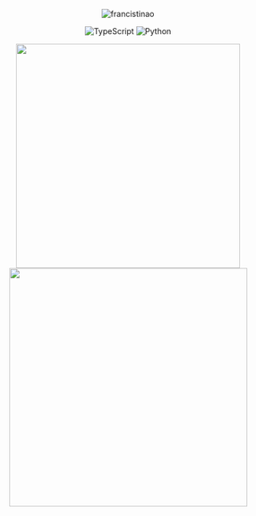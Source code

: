 <p align="center"><img src="https://komarev.com/ghpvc/?username=francistinao&label=Profile%20views&color=0e75b6&style=flat" alt="francistinao"/></p>

<p align="center">
  <img src="https://img.shields.io/badge/typescript-%231e1e1e.svg?style=for-the-badge&logo=typescript&logoColor=white" alt="TypeScript" />
  <img src="https://img.shields.io/badge/python-%231e1e1e.svg?style=for-the-badge&logo=python&logoColor=white" alt="Python" />
</p>

<div align="center">
  <img width="400" src="https://github-readme-stats.vercel.app/api?username=francistinao&theme=dark&show_icons=true&hide_border=true&count_private=true" />
   <img width="425" src="https://github-readme-streak-stats.herokuapp.com/?user=francistinao&theme=dark&hide_border=true" />
</div>
